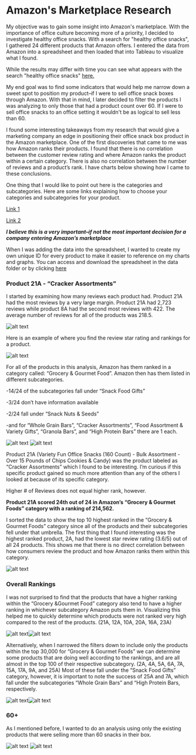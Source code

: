 Amazon's Marketplace Research 
======

My objective was to gain some insight into Amazon's marketplace. With the importance of office culture becoming more of a priority, I decided to investigate healthy office snacks. With a search for "healthy office snacks", I gathered 24 different products that Amazon offers. I entered the data from Amazon into a spreadsheet and then loaded that into Tableau to visualize what I found.

While the results may differ with time you can see what appears with the search "healthy office snacks" [here.](https://www.amazon.com/s?k=healthy+office+snacks&ref=nb_sb_noss_1)

My end goal was to find some indicators that would help me narrow down a sweet spot to position my product–if I were to sell office snack boxes through Amazon. With that in mind, I later decided to filter the products I was analyzing to only those that had a product count over 60. If I were to sell office snacks to an office setting it wouldn't be as logical to sell less than 60.

I found some interesting takeaways from my research that would give a marketing company an edge in positioning their office snack box product in the Amazon marketplace. One of the first discoveries that came to me was how Amazon ranks their products. I found that there is no correlation between the customer review rating and where Amazon ranks the product within a certain category. There is also no correlation between the number of reviews and a product’s rank. I have charts below showing how I came to these conclusions. 

One thing that I would like to point out here is the categories and subcategories.
Here are some links explaining how to choose your categories and subcategories for your product. 

[Link 1](https://sellercentral.amazon.com/gp/help/external/G23531) 

[Link 2](https://sellercentral.amazon.com/gp/help/external/10471?language=en_US&ref=efph_10471_cont_G23531)

**_I believe this is a very important–if not the most important decision for a company entering Amazon’s marketplace_**

When I was adding the data into the spreadsheet, I wanted to create my own unique ID for every product to make it easier to reference on my charts and graphs. You can access and download the spreadsheet in the data folder or by clicking [here](https://github.com/Stevenlutton/AmazonResearch/blob/master/Data/My_Amazon_Market_Research.xlsx)

### Product 21A - “Cracker Assortments”

I started by examining how many reviews each product had. Product 21A had the most reviews by a very large margin. Product 21A had 2,723 reviews while product 8A had the second most reviews with 422. The average number of reviews for all of the products was 218.5. 

![alt text](https://github.com/Stevenlutton/AmazonResearch/blob/master/Images/%23ofReviews.png)

Here is an example of where you find the review star rating and rankings for a product.

![alt text](https://github.com/Stevenlutton/AmazonResearch/blob/master/Images/Ratings_and_rankings.png)

For all of the products in this analysis, Amazon has them ranked in a category called: “Grocery & Gourmet Food”. Amazon then has them listed in different subcategories. 

-14/24 of the subcategories fall under “Snack Food Gifts”

-3/24 don’t have information available

-2/24 fall under “Snack Nuts & Seeds”

-and for “Whole Grain Bars”, “Cracker Assortments”, “Food Assortment & Variety Gifts”, “Granola Bars”, and “High Protein Bars” there are 1 each. 

![alt text](https://github.com/Stevenlutton/AmazonResearch/blob/master/Images/Pie_chart.png) ![alt text](https://github.com/Stevenlutton/AmazonResearch/blob/master/Images/Pie_legend.png)

Product 21A (Variety Fun Office Snacks (160 Count) - Bulk Assortment - Over 15 Pounds of Chips Cookies & Candy) was the product labeled as “Cracker Assortments” which I found to be interesting. I’m curious if this specific product gained so much more attention than any of the others I looked at because of its specific category. 

Higher # of Reviews does not equal higher rank, however. 

**Product 21A scored 24th out of 24 in Amazon’s “Grocery & Gourmet Foods” category with a ranking of 214,562.**

I sorted the data to show the top 10 highest ranked in the “Grocery & Gourmet Foods” category since all of the products and their subcategories fell under that umbrella. The first thing that I found interesting was the highest ranked product, 2A, had the lowest star review rating (3.6/5) out of all 24 products. This shows me that there is no direct correlation between how consumers review the product and how Amazon ranks them within this category. 

![alt text](https://github.com/Stevenlutton/AmazonResearch/blob/master/Images/Top10.png)

### Overall Rankings

I was not surprised to find that the products that have a higher ranking within the “Grocery &Gourmet Food” category also tend to have a higher ranking in whichever subcategory Amazon puts them in. Visualizing this helped me to quickly determine which products were not ranked very high compared to the rest of the products. (21A, 12A, 10A, 20A, 16A, 23A) 

![alt text](https://github.com/Stevenlutton/AmazonResearch/blob/master/Images/First_chart.png)![alt text](https://github.com/Stevenlutton/AmazonResearch/blob/master/Images/First_chart_legend.png)

Alternatively, when I narrowed the filters down to include only the products within the top 30,000 for “Grocery & Gourmet Foods” we can determine some products that are doing well according to the rankings, and are all almost in the top 100 of their respective subcategory. (2A, 4A, 5A, 6A, 7A, 15A, 17A, 9A, and 25A) Most of these fall under the “Snack Food Gifts” category, however, it is important to note the success of 25A and 7A, which fall under the subcategories “Whole Grain Bars” and “High Protein Bars, respectively.

![alt text](https://github.com/Stevenlutton/AmazonResearch/blob/master/Images/Second_chart.png)![alt text](https://github.com/Stevenlutton/AmazonResearch/blob/master/Images/Second_chart_legend.png)

### 60+

As I mentioned before, I wanted to do an analysis using only the existing products that were selling more than 60 snacks in their box. 

![alt text](https://github.com/Stevenlutton/Amazon_Research_Analysis/blob/master/Images/60%2BChart.png) ![alt text](https://github.com/Stevenlutton/Amazon_Research_Analysis/blob/master/Images/60%2BChart_Legend.png)